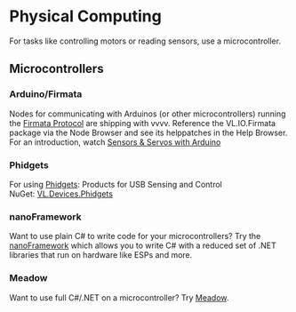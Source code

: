 # Physical Computing

For tasks like controlling motors or reading sensors, use a microcontroller.

## Microcontrollers

### Arduino/Firmata
Nodes for communicating with Arduinos (or other microcontrollers) running the [Firmata Protocol](https://github.com/firmata/protocol) are shipping with vvvv. Reference the VL.IO.Firmata package via the Node Browser and see its helppatches in the Help Browser. For an introduction, watch [Sensors & Servos with Arduino](https://www.youtube.com/live/uvLNZsStve8?si=pkvuD1H4tRNmZ8Vu)

### Phidgets
For using [Phidgets](https://www.phidgets.com): Products for USB Sensing and Control  
NuGet: [VL.Devices.Phidgets](https://www.nuget.org/packages/VL.Devices.Phidgets)

### nanoFramework
Want to use plain C# to write code for your microcontrollers? Try the [nanoFramework](https://www.nanoframework.net) which allows you to write C# with a reduced set of .NET libraries that run on hardware like ESPs and more.

### Meadow
Want to use full C#/.NET on a microcontroller? Try [Meadow](https://www.wildernesslabs.co/developers).
